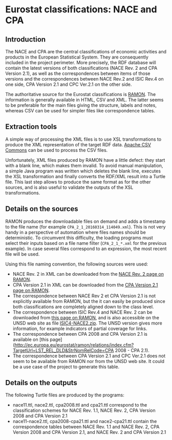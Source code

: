 # Eurostat classifications: NACE and CPA

## Introduction

The NACE and CPA are the central classifications of economic activities and products in the European Statistical System. They are consequently included in the project perimeter. More precisely, the RDF database will contain the latest versions of both classifications (NACE Rev. 2 and CPA Version 2.1), as well as the correspondences between items of those versions and the correspondences between NACE Rev.2 and ISIC Rev.4 on one side, CPA Version 2.1 and CPC Ver.2.1 on the other side.

The authoritative source for the Eurostat classifications is [RAMON](http://ec.europa.eu/eurostat/ramon/index.cfm). The information is generally available in HTML, CSV and XML. The latter seems to be preferable for the main files giving the structure, labels and notes, whereas CSV can be used for simpler files like correspondence tables.

## Extraction tools

A simple way of processing the XML files is to use XSL transformations to produce the XML representation of the target RDF data. [Apache CSV Commons](https://commons.apache.org/proper/commons-csv/) can be used to process the CSV files.

Unfortunately, XML files produced by RAMON have a little defect: they start with a blank line, which makes them invalid. To avoid manual manipulation, a simple Java program was written which deletes the blank line, executes the XSL transformation and finally converts the RDF/XML result into a Turtle file. This last step allows to produce the same format as for the other sources, and is also useful to validate the outputs of the XSL transformations.

## Details on the sources

RAMON produces the downloadable files on demand and adds a timestamp to the file name (for example `CPA_2_1_20160314_114049.xml`). This is not very handy in a perspective of automation where files names should be deterministic. To circumvent this difficulty, the loading programs must select their inputs based on a file name filter (`CPA_2_1_*.xml` for the previous example). In case several files correspond to an expression, the most recent file will be used.

Using this file naming convention, the following sources were used:

* NACE Rev. 2 in XML can be downloaded from the [NACE Rev. 2 page on RAMON](http://ec.europa.eu/eurostat/ramon/nomenclatures/index.cfm?TargetUrl=LST_CLS_DLD&StrNom=NACE_REV2).
* CPA Version 2.1 in XML can be downloaded from the [CPA Version 2.1 page on RAMON](http://ec.europa.eu/eurostat/ramon/nomenclatures/index.cfm?TargetUrl=LST_CLS_DLD&StrNom=CPA_2_1).
* The correspondence between NACE Rev 2 et CPA Version 2.1 is not explicitly available from RAMON, but the it can easily be produced since both classifications are completely aligned down to the class level.
* The correspondence between ISIC Rev.4 and NACE Rev. 2 can be downloaded from [this page on RAMON](http://ec.europa.eu/eurostat/ramon/relations/index.cfm?TargetUrl=LST_REL_DLD&StrNomRelCode=NACE%20REV.%202%20-%20ISIC%20REV.%204), and is also accessible on the UNSD web site as file [ISIC4-NACE2.zip](http://unstats.un.org/unsd/cr/registry/regdntransfer.asp?f=133). The UNSD version gives more information, for example indicators of partial coverage for links.
* The correspondence between CPA 2008 and CPA Version 2.1 is available on [this page](http://ec.europa.eu/eurostat/ramon/relations/index.cfm?TargetUrl=LST_REL_DLD&StrNomRelCode=CPA 2008 - CPA 2.1).
* The correspondence between CPA Version 2.1 and CPC Ver.2.1 does not seem to be available from RAMON nor from the UNSD web site. It could be a use case of the project to generate this table.

## Details on the outputs

The following Turtle files are produced by the programs:

* nace11.ttl, nace2.ttl, cpa2008.ttl and cpa21.ttl correspond to the classification schemes for NACE Rev. 1.1, NACE Rev. 2, CPA Version 2008 and CPA Version 2.1
* nace11-nace2.ttl, cpa2008-cpa21.ttl and nace2-cpa21.ttl contain the correspondence tables between NACE Rev. 1.1 and NACE Rev. 2, CPA Version 2008 and CPA Version 2.1, and NACE Rev. 2 and CPA Version 2.1
